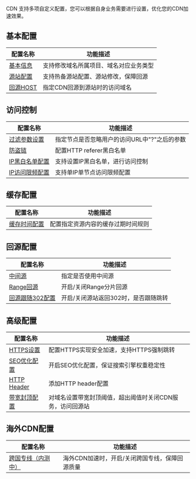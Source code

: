 CDN 支持多项自定义配置，您可以根据自身业务需要进行设置，优化您的CDN加速效果。

## 基本配置

| 配置名称     | 功能描述    |
| -------- | ----------- |
| [基本信息](https://www.qcloud.com/document/product/228/7864) | 支持修改域名所属项目、域名对应业务类型 |
| [源站配置](https://www.qcloud.com/document/product/228/6289)   | 支持热备源站配置、源站修改，保障回源   |
| [回源HOST](https://www.qcloud.com/doc/product/228/6293) | 指定CDN回源到源站时的访问域名          |

## 访问控制

| 配置名称     | 功能描述        |
| -------- | ----------- |
| [过滤参数设置](https://www.qcloud.com/doc/product/228/6291) | 指定节点是否忽略用户的访问URL中"?"之后的参数 | 
| [防盗链](https://www.qcloud.com/doc/product/228/6292) | 配置HTTP referer黑白名单        |
| [IP黑白名单配置](https://www.qcloud.com/doc/product/228/6298) | 支持设置IP黑白名单，进行访问控制 |
| [IP访问限频配置](https://www.qcloud.com/doc/product/228/6420) | 支持单IP单节点访问限频配置 |


## 缓存配置
| 配置名称                                     | 功能描述                      |
| ---------------------------------------- | ------------------------- |
| [缓存时间配置](https://www.qcloud.com/doc/product/228/6290) | 配置指定资源内容的缓存过期时间规则         |

## 回源配置

| 配置名称                                     | 功能描述                      |
| ---------------------------------------- | ------------------------- |
| [中间源](https://www.qcloud.com/doc/product/228/6294) | 指定是否使用中间源                 |
| [Range回源](https://www.qcloud.com/document/product/228/7184) | 开启/关闭Range分片回源             |
| [回源跟随302配置](https://www.qcloud.com/document/product/228/7183) | 开启/关闭源站返回302时，是否跟随跳转 |

## 高级配置
| 配置名称                                     | 功能描述                      |
| ---------------------------------------- | ------------------------- |
| [HTTPS设置](https://www.qcloud.com/doc/product/228/6295) | 配置HTTPS实现安全加速，支持HTTPS强制跳转            |
| [SEO优化配置](https://www.qcloud.com/doc/product/228/6297) | 开启SEO优化配置，保证搜索引擎权重稳定性     |
| [HTTP Header](https://www.qcloud.com/doc/product/228/6296) | 添加HTTP header配置           |
| [带宽封顶配置](https://www.qcloud.com/document/product/228/7541) | 对域名设置带宽封顶阈值，超出阈值时关闭CDN服务，访问回源站  |

## 海外CDN配置

| 配置名称                                     | 功能描述                      |
| ---------------------------------------- | ------------------------- |
| [跨国专线（内测中）](https://www.qcloud.com/document/product/228/7854) | 海外CDN加速时，开启/关闭跨国专线，保障回源质量 |